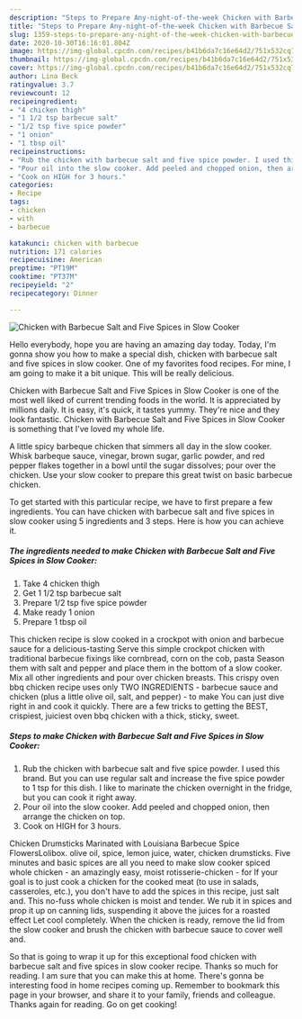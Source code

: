 ```yaml
---
description: "Steps to Prepare Any-night-of-the-week Chicken with Barbecue Salt and Five Spices in Slow Cooker"
title: "Steps to Prepare Any-night-of-the-week Chicken with Barbecue Salt and Five Spices in Slow Cooker"
slug: 1359-steps-to-prepare-any-night-of-the-week-chicken-with-barbecue-salt-and-five-spices-in-slow-cooker
date: 2020-10-30T16:16:01.804Z
image: https://img-global.cpcdn.com/recipes/b41b6da7c16e64d2/751x532cq70/chicken-with-barbecue-salt-and-five-spices-in-slow-cooker-recipe-main-photo.jpg
thumbnail: https://img-global.cpcdn.com/recipes/b41b6da7c16e64d2/751x532cq70/chicken-with-barbecue-salt-and-five-spices-in-slow-cooker-recipe-main-photo.jpg
cover: https://img-global.cpcdn.com/recipes/b41b6da7c16e64d2/751x532cq70/chicken-with-barbecue-salt-and-five-spices-in-slow-cooker-recipe-main-photo.jpg
author: Lina Beck
ratingvalue: 3.7
reviewcount: 12
recipeingredient:
- "4 chicken thigh"
- "1 1/2 tsp barbecue salt"
- "1/2 tsp five spice powder"
- "1 onion"
- "1 tbsp oil"
recipeinstructions:
- "Rub the chicken with barbecue salt and five spice powder. I used this brand. But you can use regular salt and increase the five spice powder to 1 tsp for this dish. I like to marinate the chicken overnight in the fridge, but you can cook it right away."
- "Pour oil into the slow cooker. Add peeled and chopped onion, then arrange the chicken on top."
- "Cook on HIGH for 3 hours."
categories:
- Recipe
tags:
- chicken
- with
- barbecue

katakunci: chicken with barbecue 
nutrition: 171 calories
recipecuisine: American
preptime: "PT19M"
cooktime: "PT37M"
recipeyield: "2"
recipecategory: Dinner

---
```



![Chicken with Barbecue Salt and Five Spices in Slow Cooker](https://img-global.cpcdn.com/recipes/b41b6da7c16e64d2/751x532cq70/chicken-with-barbecue-salt-and-five-spices-in-slow-cooker-recipe-main-photo.jpg)

Hello everybody, hope you are having an amazing day today. Today, I'm gonna show you how to make a special dish, chicken with barbecue salt and five spices in slow cooker. One of my favorites food recipes. For mine, I am going to make it a bit unique. This will be really delicious.

Chicken with Barbecue Salt and Five Spices in Slow Cooker is one of the most well liked of current trending foods in the world. It is appreciated by millions daily. It is easy, it's quick, it tastes yummy. They're nice and they look fantastic. Chicken with Barbecue Salt and Five Spices in Slow Cooker is something that I've loved my whole life.

A little spicy barbeque chicken that simmers all day in the slow cooker. Whisk barbeque sauce, vinegar, brown sugar, garlic powder, and red pepper flakes together in a bowl until the sugar dissolves; pour over the chicken. Use your slow cooker to prepare this great twist on basic barbecue chicken.


To get started with this particular recipe, we have to first prepare a few ingredients. You can have chicken with barbecue salt and five spices in slow cooker using 5 ingredients and 3 steps. Here is how you can achieve it.

<!--inarticleads1-->

##### The ingredients needed to make Chicken with Barbecue Salt and Five Spices in Slow Cooker:

1. Take 4 chicken thigh
1. Get 1 1/2 tsp barbecue salt
1. Prepare 1/2 tsp five spice powder
1. Make ready 1 onion
1. Prepare 1 tbsp oil


This chicken recipe is slow cooked in a crockpot with onion and barbecue sauce for a delicious-tasting Serve this simple crockpot chicken with traditional barbecue fixings like cornbread, corn on the cob, pasta Season them with salt and pepper and place them in the bottom of a slow cooker. Mix all other ingredients and pour over chicken breasts. This crispy oven bbq chicken recipe uses only TWO INGREDIENTS - barbecue sauce and chicken (plus a little olive oil, salt, and pepper) - to make You can just dive right in and cook it quickly. There are a few tricks to getting the BEST, crispiest, juiciest oven bbq chicken with a thick, sticky, sweet. 

<!--inarticleads2-->

##### Steps to make Chicken with Barbecue Salt and Five Spices in Slow Cooker:

1. Rub the chicken with barbecue salt and five spice powder. I used this brand. But you can use regular salt and increase the five spice powder to 1 tsp for this dish. I like to marinate the chicken overnight in the fridge, but you can cook it right away.
1. Pour oil into the slow cooker. Add peeled and chopped onion, then arrange the chicken on top.
1. Cook on HIGH for 3 hours.


Chicken Drumsticks Marinated with Louisiana Barbecue Spice FlowersLolibox. olive oil, spice, lemon juice, water, chicken drumsticks. Five minutes and basic spices are all you need to make slow cooker spiced whole chicken - an amazingly easy, moist rotisserie-chicken - for If your goal is to just cook a chicken for the cooked meat (to use in salads, casseroles, etc.), you don&#39;t have to add the spices in this recipe, just salt and. This no-fuss whole chicken is moist and tender. We rub it in spices and prop it up on canning lids, suspending it above the juices for a roasted effect Let cool completely. When the chicken is ready, remove the lid from the slow cooker and brush the chicken with barbecue sauce to cover well and. 

So that is going to wrap it up for this exceptional food chicken with barbecue salt and five spices in slow cooker recipe. Thanks so much for reading. I am sure that you can make this at home. There's gonna be interesting food in home recipes coming up. Remember to bookmark this page in your browser, and share it to your family, friends and colleague. Thanks again for reading. Go on get cooking!
